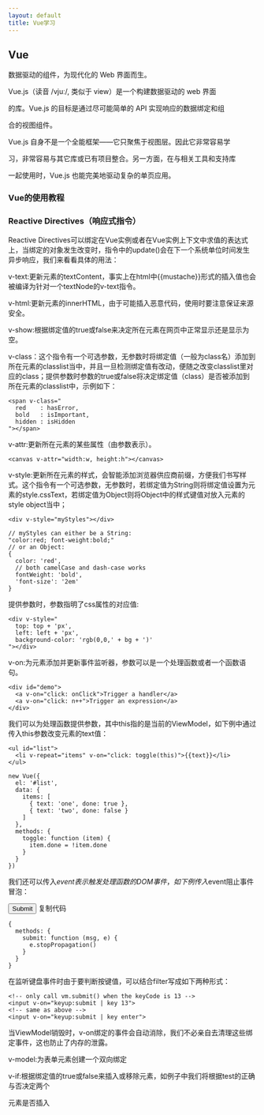 ```yaml
---
layout: default
title: Vue学习
---
```


## Vue ##

数据驱动的组件，为现代化的 Web 界面而生。

Vue.js（读音 /vjuː/, 类似于 view）是一个构建数据驱动的 web 界面

的库。Vue.js 的目标是通过尽可能简单的 API 实现响应的数据绑定和组

合的视图组件。

Vue.js 自身不是一个全能框架——它只聚焦于视图层。因此它非常容易学

习，非常容易与其它库或已有项目整合。另一方面，在与相关工具和支持库

一起使用时，Vue.js 也能完美地驱动复杂的单页应用。

### Vue的使用教程 ###

### Reactive Directives（响应式指令） ###
Reactive Directives可以绑定在Vue实例或者在Vue实例上下文中求值的表达式上，当绑定的对象发生改变时，指令中的update()会在下一个系统单位时间发生异步响应，我们来看看具体的用法：

v-text:更新元素的textContent，事实上在html中{{mustache}}形式的插入值也会被编译为针对一个textNode的v-text指令。

 

v-html:更新元素的innerHTML，由于可能插入恶意代码，使用时要注意保证来源安全。

 

v-show:根据绑定值的true或false来决定所在元素在网页中正常显示还是显示为空。

 

v-class：这个指令有一个可选参数，无参数时将绑定值（一般为class名）添加到所在元素的classlist当中，并且一旦检测绑定值有改动，便随之改变classlist里对应的class；提供参数时参数的true或false将决定绑定值（class）是否被添加到所在元素的classlist中，示例如下：

```
<span v-class="
  red    : hasError,
  bold   : isImportant,
  hidden : isHidden
"></span>
```

v-attr:更新所在元素的某些属性（由参数表示）。

```
<canvas v-attr="width:w, height:h"></canvas>
``` 

v-style:更新所在元素的样式，会智能添加浏览器供应商前缀，方便我们书写样式。这个指令有一个可选参数，无参数时，若绑定值为String则将绑定值设置为元素的style.cssText，若绑定值为Object则将Object中的样式键值对放入元素的style object当中；

```
<div v-style="myStyles"></div>
```

```
// myStyles can either be a String:
"color:red; font-weight:bold;"
// or an Object:
{
  color: 'red',
  // both camelCase and dash-case works
  fontWeight: 'bold',
  'font-size': '2em'
}
```

提供参数时，参数指明了css属性的对应值:

```
<div v-style="
  top: top + 'px',
  left: left + 'px',
  background-color: 'rgb(0,0,' + bg + ')'
"></div>
```

v-on:为元素添加并更新事件监听器，参数可以是一个处理函数或者一个函数语句。

```
<div id="demo">
  <a v-on="click: onClick">Trigger a handler</a>
  <a v-on="click: n++">Trigger an expression</a>
</div>
```

我们可以为处理函数提供参数，其中this指的是当前的ViewModel，如下例中通过传入this参数改变元素的text值：

```
<ul id="list">
  <li v-repeat="items" v-on="click: toggle(this)">{{text}}</li>
</ul>
```

```
new Vue({
  el: '#list',
  data: {
    items: [
      { text: 'one', done: true },
      { text: 'two', done: false }
    ]
  },
  methods: {
    toggle: function (item) {
      item.done = !item.done
    }
  }
})
```

我们还可以传入$event表示触发处理函数的DOM事件，如下例传入$event阻止事件冒泡：

<button v-on="click: submit('hello!', $event)">Submit</button>
复制代码

```
{
  methods: {
    submit: function (msg, e) {
      e.stopPropagation()
    }
  }
}
```

在监听键盘事件时由于要判断按键值，可以结合filter写成如下两种形式：

```
<!-- only call vm.submit() when the keyCode is 13 -->
<input v-on="keyup:submit | key 13">
<!-- same as above -->
<input v-on="keyup:submit | key enter">
```

当ViewModel销毁时，v-on绑定的事件会自动消除，我们不必亲自去清理这些绑定事件，这也防止了内存的泄露。

 

v-model:为表单元素创建一个双向绑定

 

v-if:根据绑定值的true或false来插入或移除元素，如例子中我们将根据test的正确与否决定两个<p>元素是否插入<template>当中

```
<template v-if="test">
  <p>hello</p>
  <p>world</p>
</template>
``` 

v-repeat:为绑定数组或对象中的每一个item创建一个子ViewModel，或者为绑定的数字值创建对应数量的子ViewModel。并根据绑定值的改变随时更新。没有提供参数时子ViewModel会直接使用绑定数组中的分配单元作为它的$data，如果值不是一个对象，则会创建一个数据包装对象，而值会被设置在别名为$value的 key 上。

```
<ul>
  <li v-repeat="users">
    {{name}} {{email}}
  </li>
</ul>
```

如果提供了参数，我们将创建一个数据包装对象，将参数作为对象的key，从而访问对象模板中的属性：

```
<ul>
  <li v-repeat="user : users">
    {{user.name}} {{user.email}}
  </li>
</ul>
```

v-with：这个指令只能结合接下来讲到的v-component指令使用，作用是让子ViewModel可以继承父ViewModel的数据，我们可以传入父ViewModel的属性对象或单个属性，在子ViewModel中访问：

```
// parent data looks like this
{
  user: {
    name: 'Foo Bar',
    email: 'foo@bar.com'
  }
}
```

继承对象：

```
<my-component v-with="user">
  <!-- you can access properties without `user.` -->
  {{name}} {{email}}
</my-component>
```

继承单个属性：

```
<my-component v-with="myName: user.name, myEmail: user.email">
  <!-- you can access properties with the new keys -->
  {{myName}} {{myEmail}}
</my-component>
```

v-events：这个指令也只能结合接下来讲到的v-component指令使用，它使得父ViewModel能够监听子ViewModel上的事件，我们要注意区分v-on与v-events,v-events监听的是通过vm.$emit()创建的 Vue 组件系统事件，而不是 DOM 事件。我们举例说明：

```
<!-- inside parent template -->
<div v-component="child" v-events="change: onChildChange"></div>
```

当子ViewModel调用this.$emit('change', …)时会触发父ViewModel的onChildChange()方法，并且把emit函数中附加的参数传给onChildChange()方法。

### Literal Directives(字面指令) ###

字面指令并没有绑定到某一个对象上，字面指令是把它们的参数作为纯字符串传给bind()函数中执行一次，字面指令可以接受{{mustache}}表达式，但是该表达式只会在编译阶段执行一次，不会绑定数据的改变：

下面看一看具体的api：
v-component：之前提到过，这是使用我们提前声明并注册好的组件构造器将当前元素编译为子ViewModel，从而实现数据继承，之后的文章会详细介绍组件系统。

 

v-ref：在父ViewModel中创建子ViewModel的引用，方便父ViewModel中的$对象访问子组件：

```
<div id="parent">
  <div v-component="user-profile" v-ref="profile"></div>
</div>
var parent = new Vue({ el: '#parent' })
// 访问子组件
var child = parent.$.profile
```

这个指令只能与v-component和v-repeat一起使用，与v-repeat一起使用时，其value是与绑定数据数组对应的子组件数组。

 

v-el：为当前dom元素创建一个引用，供其自身vue实例使用，例如<div v-el="hi">可以使得vm.$$.hi访问到该dom元素

 

v-partial：将当前dom元素中的innerHTML替换为事先注册的partial，有两种写法，{{ mustache}}可以让dom元素随数据改变而更新:

 
```
<!-- content will change based on vm.partialId -->
<div v-partial="{{partialId}}"></div>
```

另一种写法则没有数据跟随更新的效果：

```
<div>{{> my-partial}}</div>
```

v-transition：为当前dom元素在指定参数值作用时添加动画效果
 
### Empty Directives(字面指令) ###
v-pre：这个指令是通知编译器跳过当前dom元素和其所有子元素，这是为了在我们编程过程中对无需编译的元素节省编译时间

 

v-cloak：在当前元素编译完成之前改指令都会存在，我们一般使用这个指令来在元素编译未完成时隐藏原始的 {{ Mustache }} 模板，可以在css中这样写：

```
[v-cloak] { display: none }
```


### computed计算属性函数中不能使用vm变量 ###

在计算属性的函数中，不能使用Vue构造函数返回的vm变量，因为此时vm还未返回，依然处于Vue内部构造函数过程中，遂只能使用this来代替vm。
若要使用typescript，可使用以下方法来实现代码智能感知

```
vm = vm || this;
```

另：其他不能用vm变量，只能使用this变量的地方，都可以通过此方法来获得Typescript的智能感知和代码语法检查，比如mounted生命周期系列函数等。
不过模板里的vm引用Typescript无能为力，只能等待ts支持vue的jsx语法了

### 计算属性中不能引用其他计算属性？ ###

官方教程中没有找到相关说明(应该是我没找到)，从使用角度而言大致可以总结出以下结论：

计算属性必须引用（依赖）非计算属性或固定值。（见demo1）
计算属性若引用（依赖）其他计算属性，则被引用的计算属性必须引用非计算属性或固定值（见demo2）
计算属性可循环依赖，但最终依赖链上的最上游的计算属性，必须引用非计算属性或固定值。
DEMO1：官方标准用法，计算属性引用非计算属性：

```
var vm = new Vue({
    el: "#app",
    data: {
        dataVal: "xxcanghai"
    },
    computed: {
        computedVal1: function () {
            //标准用法，计算属性引用非计算属性
            return this.dataVal + "_1";//输出 xxcanghai_1
        }
    }
});
```

DEMO2：计算属性链式依赖其他计算属性，则依赖链头必须引用非计算属性或固定值

```
var vm = new Vue({
    el: "#app",
    data: {
        dataVal: "xxcanghai"
    },
    computed: {
        computedVal1: function () {
            return this.dataVal + "_1";
        },
        computedVal2: function () {
            //合法，计算属性computedVal2引用computedVal1，computedVal1再引用dataVal
            return this.computedVal1 + "_2";//输出 xxcanghai_1_2
        }
    }
});
```

原因很容易理解，如果最终没有引用或依赖任何非计算属性，那么计算属性在计算时会陷入死循环。

### vue2.0中若使用组件嵌套，则在父组件执行\$forceUpdate()之前模板中\$children为空数组 ###

触发这个问题有以下几个前提：

vue版本为2.0版本，1.0无此问题。
使用组件嵌套，在父组件的模板中访问$children变量
在渲染完成后没有再将$children变量写入过父组件的data变量（或其他vm数据）
就会触发此问题。

```
<!--父组件HTML模板-->
<div id="app">
   <div>{{$children.length}}</div> <!--此处显示0，应该为3-->
   <child></child>
   <child></child>
   <child></child>
</div>

//子组件代码
Vue.component("child", {
    template: "<div>child</div>",
});

//父组件声明
new Vue({
    el: "#app",
});
```

如下：
0
child
child
child

解决方案1：使用\$forceUpdate()

注册父组件的mounted方法，执行$forceUpdate()

```
<div id="app">
   <div>{{$children.length}}</div>
   <child></child>
   <child></child>
   <child></child>
</div>

Vue.component("child", {
    template: "<div>child</div>",
});

new Vue({
    el: "#app",
    mounted: function () {
        this.$forceUpdate();//强制重新绘制
    }
});
```

$children正确了：
3
child
child
child

解决方案2：使用vm的变量代替\$children

注册父组件的mounted方法，将$children赋值给自定义的vm的变量。
同时模板中使用自定义的变量来代替默认的$children

```
<div id="app">
   <div>{{child.length}}</div> <!--使用自定义的child对象-->
   <child></child>
   <child></child>
   <child></child>
</div>

Vue.component("child", {
    template: "<div>child</div>",
});

var vm = new Vue({
    el: "#app",
    data: {
        child: []
    },
    mounted: function () {
        this.child = this.$children;//手动将$children对象赋值给自定义child变量
    }
});
```

如下：
3
child
child
child

至于导致此问题的原因只能通过阅读vue2.0版本的源码才能了解了。

### 若父组件的template或render函数中无引用slot元素，则\$children恒等于空数组 ###

此问题关联上面第3个问题。
触发此问题的前提：

vue2.0版本
父组件和子组件都直接写在调用方模板中
在模板中访问$children变量
已经解决在上述问题3中强制刷新的问题

```
<div id="app">
    <!--子组件直接写在调用方的模板中-->
   <parent>
       <child></child>
       <child></child>
       <child></child>
   </parent>
</div>

//父组件
Vue.component("parent", {
    template: "<p>parent child:{{$children.length}} </p>",//模板中无slot元素
    mounted(){
        this.$forceUpdate();
    }
});
Vue.component("child", {
    template: "<div>child</div>"
});

var vm = new Vue({
    el: "#app"
});
```

parent child:0

解决方案1:父组件模板包含slot元素

在父组件的模板中加入slot元素。或在render函数中引用了this.$slots.default变量

```
Vue.component("parent", {
    template: "<p>parent child:{{$children.length}} <slot></slot></p>",
    mounted(){
        this.$forceUpdate();
    }
});
```

parent child:3
child
child
child


解决方案2：在父组件模板中编写子组件定义

此解决方案要修改此问题的复现第2要素，即子组件定义从调用方改为写到父组件的模板中也可解决此问题。

```
<div id="app">
   <parent>
   </parent>
</div>

Vue.component("parent", {
    //直接在父组件中写明调用子组件标签
    template: "<p>parent child:{{$children.length}}\
                   <child></child>\
                   <child></child>\
              </p>",
    mounted(){
        this.$forceUpdate();
    }
});
Vue.component("child", {
    template: "<div>child</div>",
});

var vm = new Vue({
    el: "#app",
    data: {
        child: []
    }
});
```

parent child:2
child
child

此方法虽然可以解决问题，但是有时我们直接把子组件写在调用方会更方便更利于理解，比如Tab与TabPage组件。
如下Tab组件代码，可能更符合一般人的使用思维：

```
<div id="app">
   <tab>
       <tab-page>Page1</tab-page>
       <tab-page>Page2</tab-page>
       <tab-page>Page3</tab-page>
   </tab>
</div>
```

### Vue的组件化实践 ###

组件（Component）是 Vue.js 最强大的功能之一。组件可以扩展 HTML 元素，封装可重用的代码。在较高层面上，组件是自定义元素，Vue.js 的编译器为它添加特殊功能。在有些情况下，组件也可以是原生 HTML 元素的形式，以 is 特性扩展。

使用上文提到的官方命令行工具：
目前可供使用的模板包括（模板名-说明）：

webpack - A full-featured Webpack + vue-loader setup with hot reload, linting, testing & css extraction.（全功能的 Webpack + vue-loader 设置，包括热加载，静态检测，测试，css 提取）
webpack-simple - A simple Webpack + vue-loader setup for quick prototyping.（一个简易的 Webpack + vue-loader 设置，以便于快速开始）
browserify - A full-featured Browserify + vueify setup with hot-reload, linting & unit testing.（全功能的 Browserify + vueify 设置，包括热加载，静态检测，单元测试）
browserify-simple - A simple Browserify + vueify setup for quick prototyping.（一个简易的 Browserify + vueify 设置，以便于快速开始）
simple - The simplest possible Vue setup in a single HTML file

<center><strong>{{ page.date | date_to_string }}</strong></center>
